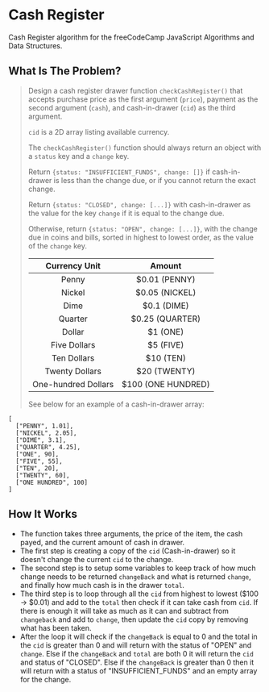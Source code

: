 # Cash Register

Cash Register algorithm for the freeCodeCamp JavaScript Algorithms and Data Structures.

## What Is The Problem?

> Design a cash register drawer function `checkCashRegister()` that accepts purchase price as the first argument (`price`), payment as the second argument (`cash`), and cash-in-drawer (`cid`) as the third argument.
>
> `cid` is a 2D array listing available currency.
>
> The `checkCashRegister()` function should always return an object with a `status` key and a `change` key.
>
> Return `{status: "INSUFFICIENT_FUNDS", change: []}` if cash-in-drawer is less than the change due, or if you cannot return the exact change.
>
> Return `{status: "CLOSED", change: [...]}` with cash-in-drawer as the value for the key `change` if it is equal to the change due.
>
> Otherwise, return `{status: "OPEN", change: [...]}`, with the change due in coins and bills, sorted in highest to lowest order, as the value of the `change` key.
>
> |    Currency Unit    |       Amount       |
> | :-----------------: | :----------------: |
> |        Penny        |   $0.01 (PENNY)    |
> |       Nickel        |   $0.05 (NICKEL)   |
> |        Dime         |    $0.1 (DIME)     |
> |       Quarter       |  $0.25 (QUARTER)   |
> |       Dollar        |      $1 (ONE)      |
> |    Five Dollars     |     $5 (FIVE)      |
> |     Ten Dollars     |     $10 (TEN)      |
> |   Twenty Dollars    |    $20 (TWENTY)    |
> | One-hundred Dollars | $100 (ONE HUNDRED) |
>
> See below for an example of a cash-in-drawer array:

```
[
  ["PENNY", 1.01],
  ["NICKEL", 2.05],
  ["DIME", 3.1],
  ["QUARTER", 4.25],
  ["ONE", 90],
  ["FIVE", 55],
  ["TEN", 20],
  ["TWENTY", 60],
  ["ONE HUNDRED", 100]
]
```

## How It Works

- The function takes three arguments, the price of the item, the cash payed, and the current amount of cash in drawer.
- The first step is creating a copy of the `cid` (Cash-in-drawer) so it doesn't change the current `cid` to the change.
- The second step is to setup some variables to keep track of how much change needs to be returned `changeBack` and what is returned `change`, and finally how much cash is in the drawer `total`.
- The third step is to loop through all the `cid` from highest to lowest ($100 -> $0.01) and add to the `total` then check if it can take cash from `cid`. If there is enough it will take as much as it can and subtract from `changeback` and add to `change`, then update the `cid` copy by removing what has been taken.
- After the loop it will check if the `changeBack` is equal to 0 and the total in the `cid` is greater than 0 and will return with the status of "OPEN" and `change`. Else if the `changeBack` and `total` are both 0 it will return the `cid` and status of "CLOSED". Else if the `changeBack` is greater than 0 then it will return with a status of "INSUFFICIENT_FUNDS" and an empty array for the change.
